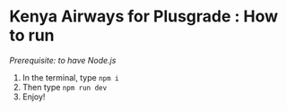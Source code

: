 # Kenya Airways for Plusgrade : How to run
_Prerequisite: to have Node.js_

1. In the terminal, type `npm i`
2. Then type `npm run dev`
3. Enjoy!
